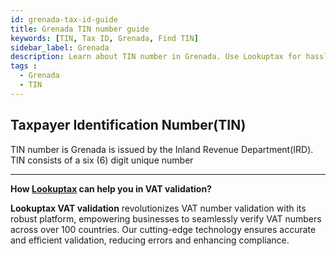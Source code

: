 ```yaml
---
id: grenada-tax-id-guide
title: Grenada TIN number guide
keywords: [TIN, Tax ID, Grenada, Find TIN]
sidebar_label: Grenada
description: Learn about TIN number in Grenada. Use Lookuptax for hassle-free tax id validation in Grenada and other 100+ countries
tags : 
  - Grenada
  - TIN
---
```

## Taxpayer Identification Number(TIN)
TIN number is Grenada is issued by the Inland Revenue Department(IRD).
TIN consists of a six (6) digit unique number

----
**How [Lookuptax](https://lookuptax.com/) can help you in VAT validation?**

**Lookuptax VAT validation** revolutionizes VAT number validation with its robust platform, empowering businesses to seamlessly verify VAT numbers across over 100 countries. Our cutting-edge technology ensures accurate and efficient validation, reducing errors and enhancing compliance.
